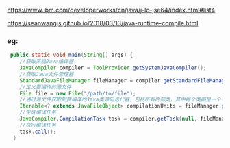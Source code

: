 https://www.ibm.com/developerworks/cn/java/j-lo-jse64/index.html#list4

https://seanwangjs.github.io/2018/03/13/java-runtime-compile.html

### eg:

```java
 public static void main(String[] args) {
    //获取系统Java编译器
    JavaCompiler compiler = ToolProvider.getSystemJavaCompiler();
    //获取Java文件管理器
    StandardJavaFileManager fileManager = compiler.getStandardFileManager(null, null, null);
    //定义要编译的源文件
    File file = new File("/path/to/file");
    //通过源文件获取到要编译的Java类源码迭代器，包括所有内部类，其中每个类都是一个 JavaFileObject，也被称为一个汇编单元
    Iterable<? extends JavaFileObject> compilationUnits = fileManager.getJavaFileObjects(file);
    //生成编译任务
    JavaCompiler.CompilationTask task = compiler.getTask(null, fileManager, null, null, null, compilationUnits);
    //执行编译任务
    task.call();
  }
```

